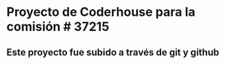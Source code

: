 # Proyecto de Coderhouse para la comisión # 37215

## Este proyecto fue subido a través de git y github